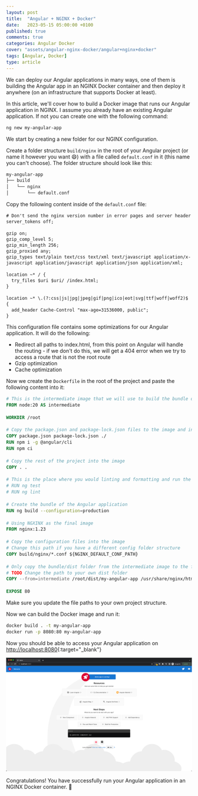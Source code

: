 ```yaml
---
layout: post
title:  "Angular + NGINX + Docker"
date:   2023-05-15 05:00:00 +0100
published: true
comments: true
categories: Angular Docker
cover: "assets/angular-nginx-docker/angular+nginx+docker"
tags: [Angular, Docker]
type: article
---
```


We can deploy our Angular applications in many ways, one of them is building the Angular app in an NGINX Docker container and then deploy it anywhere (on an infrastructure that supports Docker at least).

In this article, we'll cover how to build a Docker image that runs our Angular application in NGINX. I assume you already have an existing Angular application. If not you can create one with the following command:

```bash
ng new my-angular-app
```

We start by creating a new folder for our NGINX configuration. 

Create a folder structure `build/nginx` in the root of your Angular project (or name it however you want 😄) with a file called `default.conf` in it (this name you can't choose).
The folder structure should look like this:
```bash
my-angular-app
├── build
│   └── nginx
│       └── default.conf
```

Copy the following content inside of the `default.conf` file:

```editorconfig
# Don't send the nginx version number in error pages and server header
server_tokens off;

gzip on;
gzip_comp_level 5;
gzip_min_length 256;
gzip_proxied any;
gzip_types text/plain text/css text/xml text/javascript application/x-javascript application/javascript application/json application/xml;
       
location ~* / {
  try_files $uri $uri/ /index.html;
}

location ~* \.(?:css|js|jpg|jpeg|gif|png|ico|eot|svg|ttf|woff|woff2)$ {
  add_header Cache-Control "max-age=31536000, public";
}

```

This configuration file contains some optimizations for our Angular application. It will do the following:
- Redirect all paths to index.html, from this point on Angular will handle the routing - if we don't do this, we will get a 404 error when we try to access a route that is not the root route
- Gzip optimization
- Cache optimization


Now we create the `Dockerfile` in the root of the project and paste the following content into it:

```Dockerfile
# This is the intermediate image that we will use to build the bundle of the Angular application
FROM node:20 AS intermediate

WORKDIR /root

# Copy the package.json and package-lock.json files to the image and install the dependencies
COPY package.json package-lock.json ./
RUN npm i -g @angular/cli
RUN npm ci

# Copy the rest of the project into the image
COPY . .

# This is the place where you would linting and formatting and run the unit and e2e tests
# RUN ng test
# RUN ng lint

# Create the bundle of the Angular application
RUN ng build --configuration=production

# Using NGXINX as the final image
FROM nginx:1.23

# Copy the configuration files into the image
# Change this path if you have a different config folder structure
COPY build/nginx/*.conf ${NGINX_DEFAULT_CONF_PATH}

# Only copy the bundle/dist folder from the intermediate image to the final image
# TODO Change the path to your own dist folder
COPY --from=intermediate /root/dist/my-angular-app /usr/share/nginx/html

EXPOSE 80
```

Make sure you update the file paths to your own project structure.

Now we can build the Docker image and run it:
```bash
docker build . -t my-angular-app
docker run -p 8080:80 my-angular-app
```

Now you should be able to access your Angular application on [http://localhost:8080](http://localhost:8080){:target="_blank"}

<img src="/assets/angular-nginx-docker/angular-nginx-docker-in-browswer.png" alt="Angular application running in Docker" title="Angular application running in Docker">

Congratulations! You have successfully run your Angular application in an NGINX Docker container. 🎉
